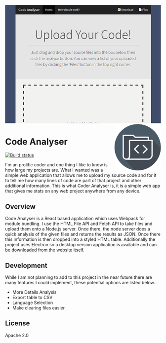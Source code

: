 
<img src='preview.gif' />

<img src='icon.png' width='150' height='150' align='right' />

# Code Analyser

[![Build status](https://ci.appveyor.com/api/projects/status/b8nfxxba55t3r7d2?svg=true)](https://ci.appveyor.com/project/william-taylor/code-analyser)

I'm an prolific coder and one thing I like to know is how large my projects are. What I wanted was a simple web application that allows me to upload my source code and for it to tell me how many lines of code are part of that project and other additional information. This is what Coder Analyser is, it is a simple web app that gives me stats on any web project anywhere from any device.

## Overview

Code Analyser is a React based application which uses Webpack for module bundling. I use the HTML File API and Fetch API to take files and upload them onto a Node.js server. Once there, the node server does a quick analysis of the given files and returns the results as JSON. Once there this information is then dropped into a styled HTML table. Additionally the project uses Electron so a desktop version application is available and can be downloaded from the website itself. 

## Development

While I am not planning to add to this project in the near future there are many features I could implement, these potential options are listed below.

* More Details Analysis
* Export table to CSV
* Language Selection
* Make clearing files easier.

## License

Apache 2.0
